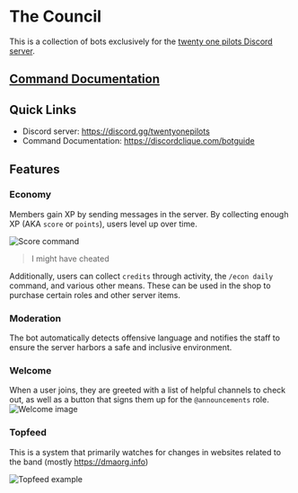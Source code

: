 # The Council

This is a collection of bots exclusively for the [twenty one pilots Discord server](https://discord.gg/twentyonepilots).

## [Command Documentation]()

## Quick Links

-   Discord server: https://discord.gg/twentyonepilots
-   Command Documentation: https://discordclique.com/botguide

## Features

### Economy

Members gain XP by sending messages in the server. By collecting enough XP (AKA `score` or `points`), users level up over time.

![Score command](https://i.imgur.com/PYyb1tO.png)

> I might have cheated

Additionally, users can collect `credits` through activity, the `/econ daily` command, and various other means. These can be used in the shop to purchase certain roles and other server items.

### Moderation

The bot automatically detects offensive language and notifies the staff to ensure the server harbors a safe and inclusive environment.

### Welcome

When a user joins, they are greeted with a list of helpful channels to check out, as well as a button that signs them up for the `@announcements` role.
![Welcome image](https://media.discordapp.net/attachments/470406597860917249/872288196682219610/unknown.png)

### Topfeed

This is a system that primarily watches for changes in websites related to the band (mostly https://dmaorg.info)

![Topfeed example](https://i.imgur.com/RVSj7iq.png)
